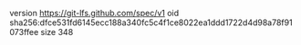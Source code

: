 version https://git-lfs.github.com/spec/v1
oid sha256:dfce531fd6145ecc188a340fc5c4f1ce8022ea1ddd1722d4d98a78f91073ffee
size 348
